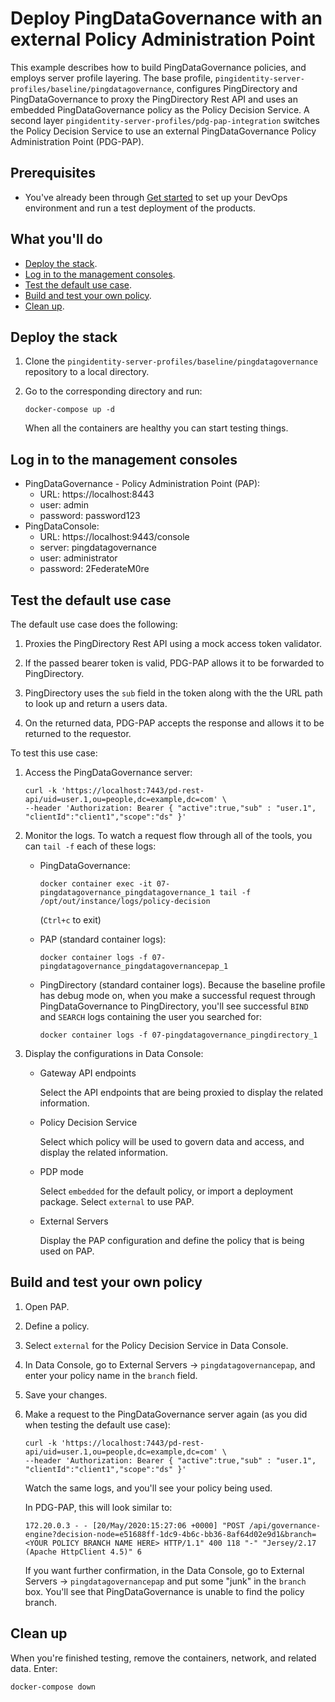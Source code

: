 # Deploy PingDataGovernance with an external Policy Administration Point

This example describes how to build PingDataGovernance policies, and employs server profile layering. The base profile, `pingidentity-server-profiles/baseline/pingdatagovernance`, configures PingDirectory and PingDataGovernance to proxy the PingDirectory Rest API and uses an embedded PingDataGovernance policy as the Policy Decision Service. A second layer `pingidentity-server-profiles/pdg-pap-integration` switches the Policy Decision Service to use an external PingDataGovernance Policy Administration Point (PDG-PAP).

## Prerequisites

* You've already been through [Get started](getStarted.md) to set up your DevOps environment and run a test deployment of the products.

## What you'll do

* [Deploy the stack](#deploy-the-stack).
* [Log in to the management consoles](#log-in-to-the-management-consoles).
* [Test the default use case](#test-the-default-use-case).
* [Build and test your own policy](#build-and-test-your-own-policy).
* [Clean up](#clean-up).

## Deploy the stack

1. Clone the `pingidentity-server-profiles/baseline/pingdatagovernance` repository to a local directory.

2. Go to the corresponding directory and run: 
   
   ```shell
   docker-compose up -d
   ```

   When all the containers are healthy you can start testing things. 

## Log in to the management consoles

- PingDataGovernance - Policy Administration Point (PAP): 
  - URL: https://localhost:8443
  - user: admin
  - password: password123
- PingDataConsole: 
    - URL: https://localhost:9443/console
    - server: pingdatagovernance
    - user: administrator
    - password: 2FederateM0re

## Test the default use case

The default use case does the following:
  
1. Proxies the PingDirectory Rest API using a mock access token validator.

2. If the passed bearer token is valid, PDG-PAP allows it to be forwarded to PingDirectory.

3. PingDirectory uses the `sub` field in the token along with the the URL path to look up and return a users data. 

4. On the returned data, PDG-PAP accepts the response and allows it to be returned to the requestor. 

To test this use case:

1. Access the PingDataGovernance server: 

   ```shell
   curl -k 'https://localhost:7443/pd-rest-api/uid=user.1,ou=people,dc=example,dc=com' \
   --header 'Authorization: Bearer { "active":true,"sub" : "user.1", "clientId":"client1","scope":"ds" }' 
   ```

2. Monitor the logs. To watch a request flow through all of the tools, you can `tail -f` each of these logs:

   - PingDataGovernance: 
  
     ```shell
     docker container exec -it 07-pingdatagovernance_pingdatagovernance_1 tail -f /opt/out/instance/logs/policy-decision 
     ```
     (`Ctrl+c` to exit)

   - PAP (standard container logs): 
     
     ```shell
     docker container logs -f 07-pingdatagovernance_pingdatagovernancepap_1
     ```

   - PingDirectory (standard container logs). Because the baseline profile has debug mode on, when you make a successful request through PingDataGovernance to PingDirectory, you'll see successful `BIND` and `SEARCH` logs containing the user you searched for: 
     
     ```shell
     docker container logs -f 07-pingdatagovernance_pingdirectory_1
     ```

3. Display the configurations in Data Console:
    
   - Gateway API endpoints 
     
     Select the API endpoints that are being proxied to display the related information. 

   - Policy Decision Service 
   
     Select which policy will be used to govern data and access, and display the related information.

   - PDP mode 
     
     Select `embedded` for the default policy, or import a deployment package. Select `external` to use PAP.
     
   - External Servers
     
     Display the PAP configuration and define the policy that is being used on PAP. 

## Build and test your own policy

1. Open PAP.
   
2. Define a policy. 
   
3. Select `external` for the Policy Decision Service in Data Console.
   
4. In Data Console, go to External Servers -> `pingdatagovernancepap`, and enter your policy name in the `branch` field.
   
5. Save your changes.

6. Make a request to the PingDataGovernance server again (as you did when testing the default use case):
   
   ```shell
   curl -k 'https://localhost:7443/pd-rest-api/uid=user.1,ou=people,dc=example,dc=com' \
   --header 'Authorization: Bearer { "active":true,"sub" : "user.1", "clientId":"client1","scope":"ds" }' 
   ```

   Watch the same logs, and you'll see your policy being used. 

   In PDG-PAP, this will look similar to:

   ```shell
   172.20.0.3 - - [20/May/2020:15:27:06 +0000] "POST /api/governance-engine?decision-node=e51688ff-1dc9-4b6c-bb36-8af64d02e9d1&branch=<YOUR POLICY BRANCH NAME HERE> HTTP/1.1" 400 118 "-" "Jersey/2.17 (Apache HttpClient 4.5)" 6
   ```

   If you want further confirmation, in the Data Console, go to External Servers -> `pingdatagovernancepap` and put some "junk" in the `branch` box. You'll see that PingDataGovernance is unable to find the policy branch. 


## Clean up 

When you're finished testing, remove the containers, network, and related data. Enter:

```shell
docker-compose down
```